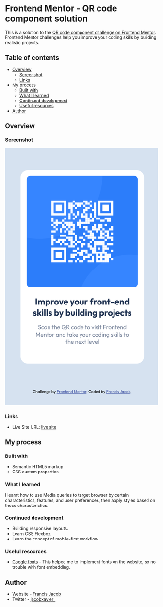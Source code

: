 # Frontend Mentor - QR code component solution

This is a solution to the [QR code component challenge on Frontend Mentor](https://www.frontendmentor.io/challenges/qr-code-component-iux_sIO_H). Frontend Mentor challenges help you improve your coding skills by building realistic projects. 

## Table of contents

- [Overview](#overview)
  - [Screenshot](#screenshot)
  - [Links](#links)
- [My process](#my-process)
  - [Built with](#built-with)
  - [What I learned](#what-i-learned)
  - [Continued development](#continued-development)
  - [Useful resources](#useful-resources)
- [Author](#author)



## Overview

### Screenshot

![](screenshot.jpg)


### Links

- Live Site URL: [live site](https://jacbfrancis.github.io/qr-code-component/)

## My process

### Built with

- Semantic HTML5 markup
- CSS custom properties


### What I learned

I learnt how to use Media queries to target browser by certain characteristics, features, and user preferences, then apply styles based on those characteristics. 

### Continued development

  - Building responsive layouts.
  - Learn CSS Flexbox.
  - Learn the concept of mobile-first workflow.


### Useful resources

- [Google fonts](https://fonts.google.com/) - This helped me to implement fonts on the website, so no trouble with font embedding. 


## Author

- Website - [ Francis Jacob](https://github.com/Jacbfrancis)
- Twitter - [jacobxavier_](https://twitter.com/jacobxavier_?t=YdJHQngdQYJVbC7mWspqDg&s=08)

